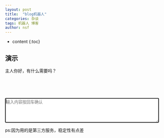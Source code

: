 ```yaml
---
layout: post
title:  "blog机器人"
categories: 杂谈
tags: 机器人 博客
author: nsf
---
```


* content
{:toc}
## 演示

<script src="https://unpkg.com/axios/dist/axios.min.js"></script>
<link rel="stylesheet" href="https://cdn.jsdelivr.net/npm/font-awesome/css/font-awesome.min.css">

<style> 
.my{float:right} 
.talk{width:520px; height:50px;margin:0 auto;} 
.input-area{display: flex;justify-content: center;align-items: center}
</style> 
<script>
	var xmlHttp;
	//键盘监听
	function onKeyDown(str){
		if(window.event.keyCode == "13" && event.ctrlKey ){
			document.getElementById("search").value += "\n";
		}else if(window.event.keyCode == "13"){
			event.preventDefault();
			sendMessage(str);
		}
	}
	//发送一个消息
	function sendMessage(str) {
		if(str==""){
			return
		}
		//添加信息
		document.getElementById('my').innerHTML = `<div class="my">${str}<i class="fa fa-user-circle fa-2x" aria-hidden="true"></i></div><br>`
		//清空输入框
		document.getElementById('search').value = '';
		xmlHttp = GetXmlHttpObject()
		var url = "https://bird.ioliu.cn/v1?url=http://api.qingyunke.com/api.php";
		url = url + "?key=free&appid=0&msg=" + str;
		xmlHttp.onreadystatechange = stateChanged;
		xmlHttp.open("GET", url, true);
		xmlHttp.send(null);
	}
	//接收到一个消息
	function stateChanged(){
		if(xmlHttp.readyState==4){
			var msg=eval('('+xmlHttp.responseText+')');
			document.getElementById('talk').innerHTML = `<div class="robot-chat"><i class="fa fa-female fa-2x" aria-hidden="true"></i>${msg.content}</div>`;
		}
		document.getElementById("msg_end").click();
		document.getElementById('search').focus();
	}
	function GetXmlHttpObject(){
		var xmlHttp=null;
		try{
			xmlHttp=new XMLHttpRequest();
		}catch(e){
			try{
				xmlHttp=new ActiveXObject("Msxml2.XMLHTTP");
			}catch(e){
				xmlHttp=new ActiveXObject("Microsoft.XMLHTTP");
			}
		}
		return xmlHttp;
	}
</script>
<div style="overflow: hidden" onkeydown="onKeyDown(document.getElementById('search').value)"  >
	<div id="talk" class="talk">
		<div class="robot-chat"><i class="fa fa-female fa-2x" aria-hidden="true"></i>主人你好，有什么需要吗？</div>
	</div>
	<div id="my" class="talk"></div>
	<div>
		<a id="msg_end" name="1" href="#1"> </a>
	</div>
	<div class="input-area">
		<textarea rows="5" cols="72" id="search" autocomplete="off" disableautocomplete placeholder="输入内容按回车确认" autofocus></textarea>
	</div>
</div>






ps:因为用的是第三方服务，稳定性有点差